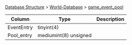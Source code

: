 [Database Structure](Database-Structure) > [World-Database](World-Database) > [game_event_pool](game_event_pool)

Column | Type | Description
--- | --- | ---
EventEntry | tinyint(4) | 
Pool_entry | mediumint(8) unsigned | 

